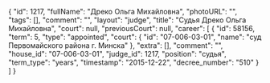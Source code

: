 {
    "id": 1217,
    "fullName": "Дреко Ольга Михайловна",
    "photoURL": "",
    "tags": [],
    "comment": "",
    "layout": "judge",
    "title": "Судья Дреко Ольга Михайловна",
    "court": null,
    "previousCourt": null,
    "career": [
        {
            "id": 58156,
            "term": 5,
            "type": "appointed",
            "court": {
                "id": "07-006-03-01",
                "name": "суд Первомайского района г. Минска"
            },
            "extra": [],
            "comment": "",
            "house_id": "07-006-03-01",
            "judge_id": 1217,
            "position": "судья",
            "term_type": "years",
            "timestamp": "2015-12-22",
            "decree_number": "510"
        }
    ]
}